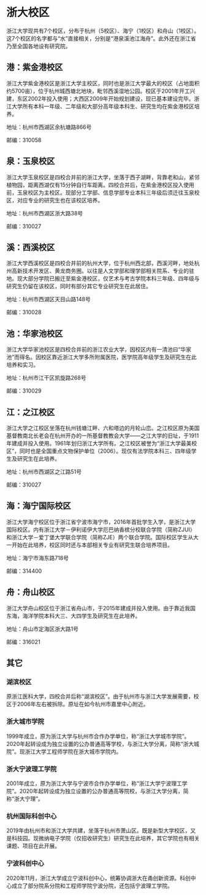 # 浙大校区

浙江大学现共有7个校区，分布于杭州（5校区）、海宁（1校区）和舟山（1校区）。这7个校区的名字都与“水”直接相关，分别是“港泉溪池江海舟”。此外还在浙江省乃至全国各地设有研究院。

## 港：紫金港校区

浙江大学紫金港校区是浙江大学主校区，同时也是浙江大学最大的校区（占地面积约5700亩），位于杭州城西塘北地块，毗邻西溪湿地公园。校区于2001年开工兴建，东区2002年投入使用；大西区2009年开始规划建设，现已基本建设完毕。浙江大学所有本科一年级、二年级和大部分高年级本科生、研究生均在紫金港校区培养。

地址：杭州市西湖区余杭塘路866号

邮编：310058

## 泉：玉泉校区

浙江大学玉泉校区是四校合并前的浙江大学，坐落于西子湖畔，背靠老和山，紧邻植物园，距离西湖仅有15分钟自行车距离。四校合并后，在紫金港校区投入使用前，玉泉校区为主校区。现部分工学部、信息学部专业本科三年级后须迁往玉泉校区，对应专业的研究生也在该校区培养。

地址：杭州市西湖区浙大路38号

邮编：310027

## 溪：西溪校区

浙江大学西溪校区是四校合并前的杭州大学，位于杭州西北部，西溪河畔，地处杭州高新技术开发区、黄龙商务圈。以往是人文学部和理学部相关院系、专业的驻地。现大部分学院已搬迁至紫金港校区，仅艺术与考古学院本科三年级、四年级与研究生仍留在该校区，同时有部分其它专业研究生在此居住。

地址：杭州市西湖区天目山路148号

邮编：310028

## 池：华家池校区

浙江大学华家池校区是四校合并前的浙江农业大学，因校区内有一清池曰“华家池”而得名。因校区靠近浙江大学多所附属医院，医学院高年级学生及研究生在此培养和实习。

地址：杭州市江干区凯旋路268号

邮编：310029

## 江：之江校区

浙江大学之江校区坐落在杭州钱塘江畔、六和塔边的月轮山峦。之江校区原为美国基督教南北长老会在杭州开办的一所基督教教会大学——之江大学的旧址，于1911年建成并投入使用。1961年划归浙江大学所有。之江校区被誉为“浙江大学最美校区”，同时也是全国重点文物保护单位（2006）。现仅有法学院本科三、四年级学生及研究生在此培养。

地址：杭州市西湖区之江路51号

邮编：310027

## 海：海宁国际校区

浙江大学海宁校区位于浙江省宁波市海宁市，2016年首批学生入学，是浙江大学国际校区。内有浙江大学－伊利诺伊大学厄巴纳香槟分校联合学院（简称ZJUI）和浙江大学－爱丁堡大学联合学院（简称ZJE）两个联合学院。国际校区学生从大一开始在此培养，校区同时还与本部相关专业有研究生联合培养项目。

地址：海宁市海东路718号

邮编：314400

## 舟：舟山校区

浙江大学舟山校区位于浙江省舟山市，于2015年建成并投入使用。由于靠近我国东海，海洋学院本科大三、大四学生及研究生在此培养。

地址：舟山市定海区浙大路1号

邮编：316021

## 其它

### 湖滨校区

原浙江医科大学，四校合并后称“湖滨校区”。由于杭州市与浙江大学发展需要，校区于2006年左右被拆除。原址在如今杭州市嘉里中心附近。

### 浙大城市学院

1999年成立，原为浙江大学与杭州市合作办学单位，称“浙江大学城市学院”。2020年起转设成为独立设置的公办普通高等学校，与浙江大学分离，简称“浙大城院”。现浙江大学工程师学院在浙大城市学院内。

### 浙大宁波理工学院

2001年成立，原为浙江大学与宁波市合作办学单位，称“浙江大学宁波理工学院”。2020年起转设成为独立设置的公办普通高等院校，与浙江大学分离，简称“浙大宁理”。

### 杭州国际科创中心

2019年由杭州市和浙江大学共建，坐落于杭州市萧山区。既是新型大学校区，又是科技园。现微纳电子学院（仅招收研究生）研究生在此培养，其它学院也有相关课题、项目在此开展。

### 宁波科创中心

2020年11月，浙江大学成立宁波科创中心，统筹协调浙大在甬创新资源。科创中心成立了部分院系分院和工程师学院宁波分院，还包括宁波理工学院。
